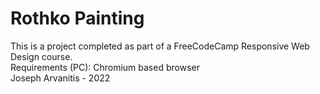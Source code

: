 # Rothko Painting

This is a project completed as part of a FreeCodeCamp Responsive Web Design course.<br>
Requirements (PC): Chromium based browser<br>
Joseph Arvanitis - 2022<br>

